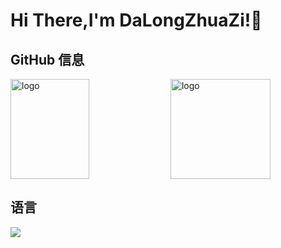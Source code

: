 <!--
**duktig666/duktig666** 是一个 ✨ _special_ ✨ 存储库，因为它的 `README.md`（此文件）出现在您的 GitHub 个人资料中。

以下是一些帮助您入门的想法：

- 🔭 我目前正在做...
- 🌱 我现在正在学习...
- 👯 我正在寻找合作...
- 🤔 我正在寻求帮助...
- 💬 问我...
- 📫 如何联系我：...
- 😄 代词：...
- ⚡ 有趣的事实：...

-->



# Hi There,I'm DaLongZhuaZi!👋




## GitHub 信息
<img src="https://github-readme-stats.vercel.app/api?username=DaLongZhuaZi&show_icons=true&theme=vue" alt="logo" height="160" align="center" width="50%" />
<img src="https://github-profile-trophy.vercel.app/?username=DaLongZhuaZi&theme=flat&column=7" alt="logo" height="160" align="center" style="margin: auto; " />

## 语言
<a href="https://github.com/duktig666">
  <img src="https://github-readme-stats.vercel.app/api/top-langs/?username=DaLongZhuaZi&theme=vue" />
</a>
